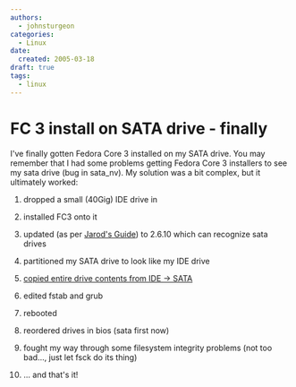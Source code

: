 ```yaml
---
authors:
  - johnsturgeon
categories:
  - Linux
date:
  created: 2005-03-18
draft: true
tags:
  - linux
---
```


# FC 3 install on SATA drive - finally

I've finally gotten Fedora Core 3 installed on my SATA drive. You may remember that I had some problems getting Fedora Core 3 installers to see my sata drive (bug in sata\_nv). My solution was a bit complex, but it ultimately worked:  

  
1. dropped a small (40Gig) IDE drive in  
    
2. installed FC3 onto it  
    
3. updated (as per [Jarod's Guide](http://wilsonet.com/mythtv/fcmyth.php)) to 2.6.10 which can recognize sata drives  
    
4. partitioned my SATA drive to look like my IDE drive  
    
5. [copied entire drive contents from IDE -> SATA](http://www.storm.ca/~yan/Hard-Disk-Upgrade.html)  
    
6. edited fstab and grub  
    
7. rebooted  
    
8. reordered drives in bios (sata first now)  
    
9. fought my way through some filesystem integrity problems (not too bad..., just let fsck do its thing)  
    
10. ... and that's it!
